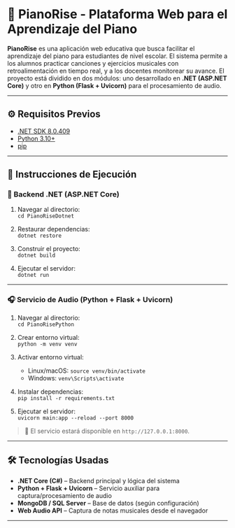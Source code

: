 # 🎹 PianoRise - Plataforma Web para el Aprendizaje del Piano

**PianoRise** es una aplicación web educativa que busca facilitar el aprendizaje del piano para estudiantes de nivel escolar. El sistema permite a los alumnos practicar canciones y ejercicios musicales con retroalimentación en tiempo real, y a los docentes monitorear su avance. El proyecto está dividido en dos módulos: uno desarrollado en **.NET (ASP.NET Core)** y otro en **Python (Flask + Uvicorn)** para el procesamiento de audio.

---

## ⚙️ Requisitos Previos

- [.NET SDK 8.0.409]([https://dotnet.microsoft.com/download](https://dotnet.microsoft.com/en-us/download/dotnet/8.0))
- [Python 3.10+](https://www.python.org/)
- [pip](https://pip.pypa.io/)

---

## 🚀 Instrucciones de Ejecución

### 🧩 Backend .NET (ASP.NET Core)

1. Navegar al directorio:  
   `cd PianoRiseDotnet`

2. Restaurar dependencias:  
   `dotnet restore`

3. Construir el proyecto:  
   `dotnet build`

4. Ejecutar el servidor:  
   `dotnet run`

---

### 🎧 Servicio de Audio (Python + Flask + Uvicorn)

1. Navegar al directorio:  
   `cd PianoRisePython`

2. Crear entorno virtual:  
   `python -m venv venv`

3. Activar entorno virtual:  
   - Linux/macOS: `source venv/bin/activate`  
   - Windows: `venv\Scripts\activate`

4. Instalar dependencias:  
   `pip install -r requirements.txt`

5. Ejecutar el servidor:  
   `uvicorn main:app --reload --port 8000`

> 🔗 El servicio estará disponible en `http://127.0.0.1:8000`.

---

## 🛠 Tecnologías Usadas

- **.NET Core (C#)** – Backend principal y lógica del sistema
- **Python + Flask + Uvicorn** – Servicio auxiliar para captura/procesamiento de audio
- **MongoDB / SQL Server** – Base de datos (según configuración)
- **Web Audio API** – Captura de notas musicales desde el navegador

---
